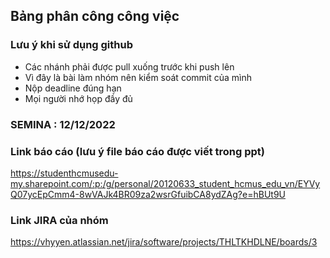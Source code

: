 ## Bảng phân công công việc




### Lưu ý khi sử dụng github
- Các nhánh phải được pull xuống trước khi push lên
- Vì đây là bài làm nhóm nên kiểm soát commit của mình
- Nộp deadline đúng hạn
- Mọi người nhớ họp đầy đủ

### SEMINA : 12/12/2022

### Link báo cáo (lưu ý file báo cáo được viết trong ppt)
https://studenthcmusedu-my.sharepoint.com/:p:/g/personal/20120633_student_hcmus_edu_vn/EYVyQ07ycEpCmm4-8wVAJk4BR09za2wsrGfuibCA8ydZAg?e=hBUt9U

### Link JIRA của nhóm
https://vhyyen.atlassian.net/jira/software/projects/THLTKHDLNE/boards/3